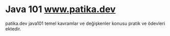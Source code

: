 # Java 101 www.patika.dev
patika.dev java101 temel kavramlar ve değişkenler konusu pratik ve ödevleri ektedir.
